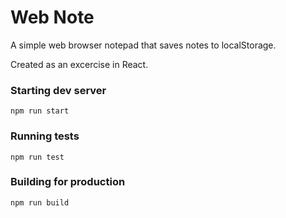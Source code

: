 # Web Note
A simple web browser notepad that saves notes to localStorage.

Created as an excercise in React.

### Starting dev server
`npm run start`

### Running tests
`npm run test`

### Building for production
`npm run build`